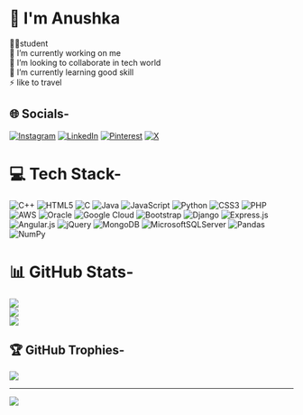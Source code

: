 # 👋 I'm Anushka
👩‍🎓student <br>🔭 I’m currently working on me <br>👯 I’m looking to collaborate in tech world<br>🌱 I’m currently learning good skill <br>⚡ like to travel 


## 🌐 Socials-
[![Instagram](https://img.shields.io/badge/Instagram-%23E4405F.svg?logo=Instagram&logoColor=white)](https://instagram.com/anuus_h_ka) [![LinkedIn](https://img.shields.io/badge/LinkedIn-%230077B5.svg?logo=linkedin&logoColor=white)](https://linkedin.com/in/anushka-sharma-644063295 ) [![Pinterest](https://img.shields.io/badge/Pinterest-%23E60023.svg?logo=Pinterest&logoColor=white)](https://pinterest.com/anushkasharma8418) [![X](https://img.shields.io/badge/X-black.svg?logo=X&logoColor=white)](https://x.com/@anushka33174522) 

# 💻 Tech Stack-
![C++](https://img.shields.io/badge/c++-%2300599C.svg?style=plastic&logo=c%2B%2B&logoColor=white) ![HTML5](https://img.shields.io/badge/html5-%23E34F26.svg?style=plastic&logo=html5&logoColor=white) ![C](https://img.shields.io/badge/c-%2300599C.svg?style=plastic&logo=c&logoColor=white) ![Java](https://img.shields.io/badge/java-%23ED8B00.svg?style=plastic&logo=openjdk&logoColor=white) ![JavaScript](https://img.shields.io/badge/javascript-%23323330.svg?style=plastic&logo=javascript&logoColor=%23F7DF1E) ![Python](https://img.shields.io/badge/python-3670A0?style=plastic&logo=python&logoColor=ffdd54) ![CSS3](https://img.shields.io/badge/css3-%231572B6.svg?style=plastic&logo=css3&logoColor=white) ![PHP](https://img.shields.io/badge/php-%23777BB4.svg?style=plastic&logo=php&logoColor=white) ![AWS](https://img.shields.io/badge/AWS-%23FF9900.svg?style=plastic&logo=amazon-aws&logoColor=white) ![Oracle](https://img.shields.io/badge/Oracle-F80000?style=plastic&logo=oracle&logoColor=white) ![Google Cloud](https://img.shields.io/badge/GoogleCloud-%234285F4.svg?style=plastic&logo=google-cloud&logoColor=white) ![Bootstrap](https://img.shields.io/badge/bootstrap-%238511FA.svg?style=plastic&logo=bootstrap&logoColor=white) ![Django](https://img.shields.io/badge/django-%23092E20.svg?style=plastic&logo=django&logoColor=white) ![Express.js](https://img.shields.io/badge/express.js-%23404d59.svg?style=plastic&logo=express&logoColor=%2361DAFB) ![Angular.js](https://img.shields.io/badge/angular.js-%23E23237.svg?style=plastic&logo=angularjs&logoColor=white) ![jQuery](https://img.shields.io/badge/jquery-%230769AD.svg?style=plastic&logo=jquery&logoColor=white) ![MongoDB](https://img.shields.io/badge/MongoDB-%234ea94b.svg?style=plastic&logo=mongodb&logoColor=white) ![MicrosoftSQLServer](https://img.shields.io/badge/Microsoft%20SQL%20Server-CC2927?style=plastic&logo=microsoft%20sql%20server&logoColor=white) ![Pandas](https://img.shields.io/badge/pandas-%23150458.svg?style=plastic&logo=pandas&logoColor=white) ![NumPy](https://img.shields.io/badge/numpy-%23013243.svg?style=plastic&logo=numpy&logoColor=white)
# 📊 GitHub Stats-
![](https://github-readme-stats.vercel.app/api?username=anushka8418&theme=ocean_dark&hide_border=false&include_all_commits=true&count_private=false)<br/>
![](https://github-readme-streak-stats.herokuapp.com/?user=anushka8418&theme=ocean_dark&hide_border=false)<br/>
![](https://github-readme-stats.vercel.app/api/top-langs/?username=anushka8418&theme=ocean_dark&hide_border=false&include_all_commits=true&count_private=false&layout=compact)

## 🏆 GitHub Trophies-
![](https://github-profile-trophy.vercel.app/?username=anushka8418&theme=panda&no-frame=false&no-bg=true&margin-w=4)

---
[![](https://visitcount.itsvg.in/api?id=anushka8418&icon=5&color=0)](https://visitcount.itsvg.in)

<!-- Proudly created with GPRM ( https://gprm.itsvg.in ) -->
